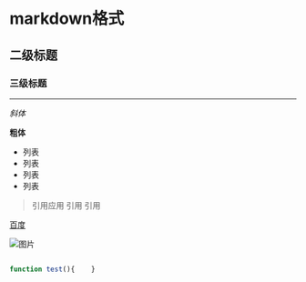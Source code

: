 # markdown格式
## 二级标题
### 三级标题

--- 

*斜体*   

**粗体**

- 列表
- 列表
- 列表
- 列表

> 引用应用
>  引用
>   引用

[百度](http://www.baidu.com)

![图片](http://www.baidu.com)

``` javascript

function test(){    }

 ```
